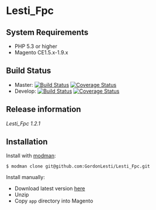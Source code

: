 Lesti_Fpc
=========

## System Requirements

* PHP 5.3 or higher
* Magento CE1.5.x-1.9.x

## Build Status

* Master:
[![Build Status](https://travis-ci.org/GordonLesti/Lesti_Fpc.svg?branch=master)](https://travis-ci.org/GordonLesti/Lesti_Fpc)
[![Coverage Status](https://coveralls.io/repos/GordonLesti/Lesti_Fpc/badge.png?branch=master)](https://coveralls.io/r/GordonLesti/Lesti_Fpc?branch=master)
* Develop:
[![Build Status](https://travis-ci.org/GordonLesti/Lesti_Fpc.svg?branch=develop)](https://travis-ci.org/GordonLesti/Lesti_Fpc)
[![Coverage Status](https://coveralls.io/repos/GordonLesti/Lesti_Fpc/badge.png?branch=develop)](https://coveralls.io/r/GordonLesti/Lesti_Fpc?branch=develop)

## Release information

*Lesti_Fpc 1.2.1*

## Installation

Install with [modman](https://github.com/colinmollenhour/modman):

    $ modman clone git@github.com:GordonLesti/Lesti_Fpc.git

Install manually:

* Download latest version [here](https://github.com/GordonLesti/Lesti_Fpc/archive/master.zip)
* Unzip
* Copy `app` directory into Magento
